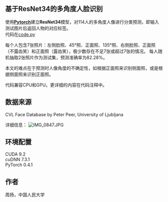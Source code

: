 
## 基于ResNet34的多角度人脸识别

使用[**Pytorch**](https://pytorch.org/get-started/locally/)建立**ResNet34**模型，对114人的多角度人像进行分类预测，即输入测试图片后返回人物的对应标签。  
代码在[code.py](https://github.com/yang-zhou-x/assignments/blob/master/resnet34_face_recognition/code.py)

每个人包含7张照片：左侧脸照、45°照、正面照、135°照、右侧脸照、正面照（不露齿笑）和正面照（露齿笑），极少数存在不足7张或超过7张的情况。
每人随机抽取2张照片作为测试集，预测准确率为82.28%。
  
本文的难点在于预测时人像角度的不确定性，如根据正面照来识别侧面照，或是根据侧面照来识别正面照。

代码兼容CPU和GPU。更详细的内容在代码注释中。

## 数据来源
CVL Face Database by Peter Peer, University of Ljubljana  
  
详细信息：
![IMG_0847.JPG](https://i.loli.net/2019/03/02/5c7a78af9590e.jpg)

## 环境配置
CUDA 9.2  
cuDNN 7.3.1  
PyTorch 0.4.1

## 作者
周扬，中国人民大学

